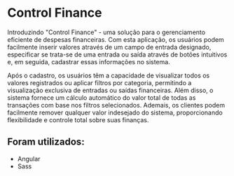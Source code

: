 # Control Finance

Introduzindo "Control Finance" - uma solução para o gerenciamento eficiente de despesas financeiras. Com esta aplicação, os usuários podem facilmente inserir valores através de um campo de entrada designado, especificar se trata-se de uma entrada ou saída através de botões intuitivos e, em seguida, cadastrar essas informações no sistema.

Após o cadastro, os usuários têm a capacidade de visualizar todos os valores registrados ou aplicar filtros por categoria, permitindo a visualização exclusiva de entradas ou saídas financeiras. Além disso, o sistema fornece um cálculo automático do valor total de todas as transações com base nos filtros selecionados. Ademais, os clientes podem facilmente remover qualquer valor indesejado do sistema, proporcionando flexibilidade e controle total sobre suas finanças.

## Foram utilizados:

- Angular
- Sass
